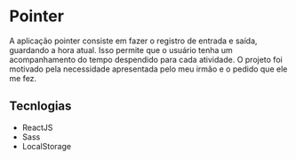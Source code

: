 # Pointer

A aplicação pointer consiste em fazer o registro de entrada e saída, guardando a hora atual. Isso permite que o usuário tenha um acompanhamento do tempo despendido para cada atividade. O projeto foi motivado pela necessidade apresentada pelo meu irmão e o pedido que ele me fez. 

## Tecnlogias

- ReactJS
- Sass
- LocalStorage

